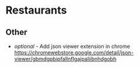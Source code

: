 # Restaurants

## Other

- *optional* - Add json viewer extension in chrome https://chromewebstore.google.com/detail/json-viewer/gbmdgpbipfallnflgajpaliibnhdgobh